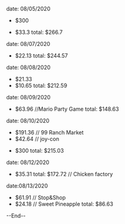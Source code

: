 date: 08/05/2020
+ $300
- $33.3
total: $266.7

date: 08/07/2020
- $22.13 
total: $244.57

date: 08/08/2020
- $21.33
- $10.65
total: $212.59

date: 08/09/2020
- $63.96                     //Mario Party Game
total: $148.63

date: 08/10/2020
- $191.36                    // 99 Ranch Market
- $42.64                     // joy-con   
+ $300
total: $215.03

date: 08/12/2020
- $35.31
total: $172.72                // Chicken factory

date:08/13/2020
- $61.91                     // Stop&Shop
- $24.18                     // Sweet Pineapple
total: $86.63

--End--